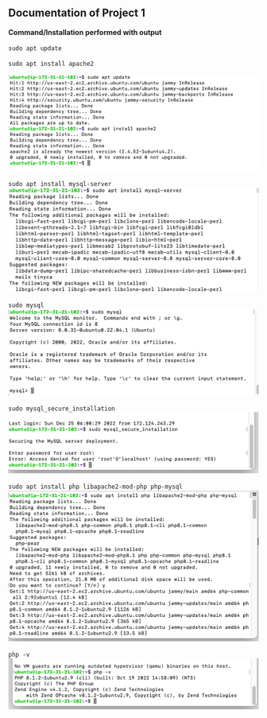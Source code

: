 ## Documentation of Project 1

**Command/Installation performed with output**

`sudo apt update`

`sudo apt install apache2`

![sudo apt update & install apache2](./sudo-app-update.png)

`sudo apt install mysql-server`
![install mysql-server](./sudo-apt-install-mysql-server.png)

`sudo mysql`
![install mysql](./sudo-mysq.png)

`sudo mysql_secure_installation`
![mysql secure insta;lation](./sudo-mysql_secure_installation.png)

`sudo apt install php libapache2-mod-php php-mysql`
![install php](./sudo-apt-install-php.png)

`php -v`
![php -v](./php-v.png)


